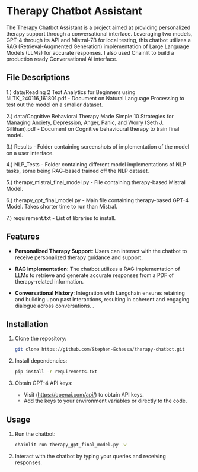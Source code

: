# Therapy Chatbot Assistant

The Therapy Chatbot Assistant is a project aimed at providing personalized therapy support through a conversational interface. Leveraging two models, GPT-4 through its API and Mistral-7B for local testing, this chatbot utilizes a RAG (Retrieval-Augmented Generation) implementation of Large Language Models (LLMs) for accurate responses.
I also used Chainlit to build a production ready Conversational AI interface.

## File Descriptions
1.) data/Reading 2 Text Analytics for Beginners using NLTK_240116_161801.pdf - Document on Natural Language Processing to test out the model on a smaller dataset.

2.) data/Cognitive Behavioral Therapy Made Simple 10 Strategies for Managing Anxiety, Depression, Anger, Panic, and Worry (Seth J. Gillihan).pdf - Document on Cognitive behavioural therapy to train final model.

3.) Results - Folder containing screenshots of implementation of the model on a user interface.

4.) NLP_Tests - Folder containing different model implementations of NLP tasks, some being RAG-based trained off the NLP dataset.

5.) therapy_mistral_final_model.py - File containing therapy-based Mistral Model. 

6.) therapy_gpt_final_model.py - Main file containing therapy-based GPT-4 Model. Takes shorter time to run than Mistral.

7.) requirement.txt - List of libraries to install.

## Features

- **Personalized Therapy Support**: Users can interact with the chatbot to receive personalized therapy guidance and support.
  
- **RAG Implementation**: The chatbot utilizes a RAG implementation of LLMs to retrieve and generate accurate responses from a PDF of therapy-related information.

- **Conversational History**: Integration with Langchain ensures retaining and building upon past interactions, resulting in coherent and engaging dialogue across conversations.
.

## Installation

1. Clone the repository:
    ```bash
    git clone https://github.com/Stephen-Echessa/therapy-chatbot.git
    ```

2. Install dependencies:
    ```bash
    pip install -r requirements.txt
    ```

3. Obtain GPT-4 API keys:
    - Visit (https://openai.com/api/) to obtain API keys.
    - Add the keys to your environment variables or directly to the code.

## Usage

1. Run the chatbot:
    ```bash
    chainlit run therapy_gpt_final_model.py -w
    ```

2. Interact with the chatbot by typing your queries and receiving responses.

